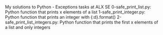 My solutions to Python - Exceptions tasks at ALX SE
0-safe_print_list.py: Python function that prints x elements of a list
1-safe_print_integer.py: Python function that prints an integer with {:d}.format()
2-safe_print_list_integers.py: Python function that prints the first x elements of a list and only integers
